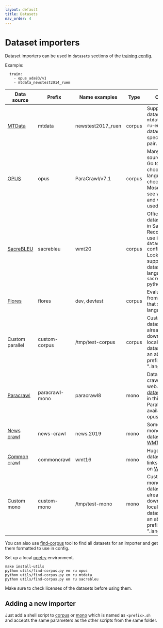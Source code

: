 ```yaml
---
layout: default
title: Datasets
nav_order: 4
---
```


# Dataset importers

Dataset importers can be used in `datasets` sections of the [training config](/configs/config.test.yml).

Example:
```
  train:
    - opus_ada83/v1
    - mtdata_newstest2014_ruen
```

Data source | Prefix | Name examples | Type | Comments
--- | --- | --- | ---| ---
[MTData](https://github.com/thammegowda/mtdata) | mtdata | newstest2017_ruen | corpus | Supports many datasets. Run `mtdata list -l ru-en` to see datasets for a specific language pair.
[OPUS](opus.nlpl.eu/) | opus | ParaCrawl/v7.1 | corpus | Many open source datasets. Go to the website, choose a language pair, check links under Moses column to see what names and version is used in a link.
[SacreBLEU](https://github.com/mjpost/sacrebleu) | sacrebleu | wmt20 | corpus | Official evaluation datasets available in SacreBLEU tool. Recommended to use in `datasets:test` config section. Look up supported datasets and language pairs in `sacrebleu.dataset` python module.
[Flores](https://github.com/facebookresearch/flores) | flores | dev, devtest | corpus | Evaluation dataset from Facebook that supports 100 languages.
Custom parallel | custom-corpus | /tmp/test-corpus | corpus | Custom parallel dataset that is already downloaded to a local disk. The dataset name is an absolute path prefix without ".lang.gz"
[Paracrawl](https://paracrawl.eu/) | paracrawl-mono | paracrawl8 | mono | Datasets that are crawled from the web. Only [mono datasets](https://paracrawl.eu/index.php/moredata) are used in this importer. Parallel corpus is available using opus importer.
[News crawl](http://data.statmt.org/news-crawl) | news-crawl | news.2019 | mono | Some news monolingual datasets from [WMT21](https://www.statmt.org/wmt21/translation-task.html)
[Common crawl](https://commoncrawl.org/) | commoncrawl | wmt16 | mono | Huge web crawl datasets. The links are posted on [WMT21](https://www.statmt.org/wmt21/translation-task.html)
Custom mono | custom-mono | /tmp/test-mono | mono | Custom monolingual dataset that is already downloaded to a local disk. The dataset name is an absolute path prefix without ".lang.gz"

You can also use [find-corpus](/pipeline/utils/find-corpus.py) tool to find all datasets for an importer and get them formatted to use in config.

Set up a local [poetry](https://python-poetry.org/) environment.
```
make install-utils
python utils/find-corpus.py en ru opus
python utils/find-corpus.py en ru mtdata
python utils/find-corpus.py en ru sacrebleu
```
Make sure to check licenses of the datasets before using them.

## Adding a new importer

Just add a shell script to [corpus](/pipeline/data/importers/corpus) or [mono](/pipeline/data/importers/mono) which is named as `<prefix>.sh` 
and accepts the same parameters as the other scripts from the same folder.
